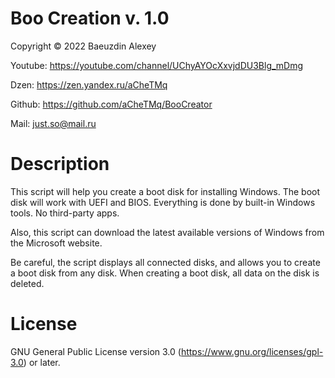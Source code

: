 # Boo Creation v. 1.0
Copyright © 2022 Baeuzdin Alexey

Youtube: https://youtube.com/channel/UChyAYOcXxvjdDU3Blg_mDmg

Dzen: https://zen.yandex.ru/aCheTMq

Github: https://github.com/aCheTMq/BooCreator

Mail: just.so@mail.ru

# Description
This script will help you create a boot disk for installing Windows. The boot disk will work with UEFI and BIOS. Everything is done by built-in Windows tools. No third-party apps.

Also, this script can download the latest available versions of Windows from the Microsoft website.

Be careful, the script displays all connected disks, and allows you to create a boot disk from any disk. When creating a boot disk, all data on the disk is deleted.

# License
GNU General Public License version 3.0 (https://www.gnu.org/licenses/gpl-3.0) or later.
